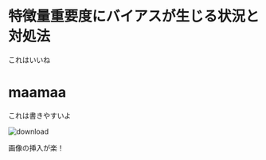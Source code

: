 特徴量重要度にバイアスが生じる状況と対処法
===





これはいいね



maamaa
===

これは書きやすいよ

![download](/Users/denkenhii/Documents/blog/bais_of_feature_importances/assets/download.png)

画像の挿入が楽！

